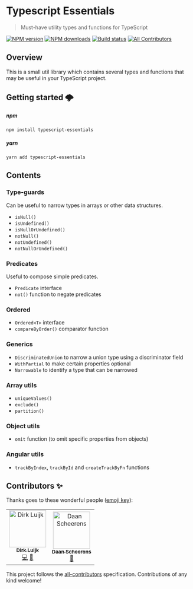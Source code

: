 # Typescript Essentials

> Must-have utility types and functions for TypeScript

[![NPM version](http://img.shields.io/npm/v/typescript-essentials.svg?style=flat-square)](https://www.npmjs.com/package/typescript-essentials)
[![NPM downloads](http://img.shields.io/npm/dm/typescript-essentials.svg?style=flat-square)](https://www.npmjs.com/package/typescript-essentials)
[![Build status](https://img.shields.io/travis/dirkluijk/typescript-essentials.svg?style=flat-square)](https://travis-ci.org/dirkluijk/typescript-essentials)
[![All Contributors](https://img.shields.io/badge/all_contributors-2-orange.svg?style=flat-square)](#contributors-)

## Overview

This is a small util library which contains several types and functions that may
be useful in your TypeScript project. 

## Getting started 🌩

##### npm

```
npm install typescript-essentials
```

##### yarn

```
yarn add typescript-essentials
```

## Contents

### Type-guards

Can be useful to narrow types in arrays or other data structures.

* `isNull()`
* `isUndefined()`
* `isNullOrUndefined()`
* `notNull()`
* `notUndefined()`
* `notNullOrUndefined()`

### Predicates

Useful to compose simple predicates.

* `Predicate` interface
* `not()` function to negate predicates

### Ordered

* `Ordered<T>` interface
* `compareByOrder()` comparator function

### Generics

* `DiscriminatedUnion` to narrow a union type using a discriminator field
* `WithPartial` to make certain properties optional
* `Narrowable` to identify a type that can be narrowed

### Array utils

* `uniqueValues()`
* `exclude()`
* `partition()`

### Object utils

* `omit` function (to omit specific properties from objects)

### Angular utils

* `trackByIndex`, `trackById` and `createTrackByFn` functions

## Contributors ✨

Thanks goes to these wonderful people ([emoji key](https://allcontributors.org/docs/en/emoji-key)):

<!-- ALL-CONTRIBUTORS-LIST:START - Do not remove or modify this section -->
<!-- prettier-ignore-start -->
<!-- markdownlint-disable -->
<table>
  <tr>
    <td align="center"><a href="https://github.com/dirkluijk"><img src="https://avatars2.githubusercontent.com/u/2102973?v=4" width="100px;" alt="Dirk Luijk"/><br /><sub><b>Dirk Luijk</b></sub></a><br /><a href="https://github.com/dirkluijk/typescript-essentials/commits?author=dirkluijk" title="Code">💻</a> <a href="https://github.com/dirkluijk/typescript-essentials/commits?author=dirkluijk" title="Documentation">📖</a></td>
    <td align="center"><a href="https://craftsmen.nl/"><img src="https://avatars0.githubusercontent.com/u/16564855?v=4" width="100px;" alt="Daan Scheerens"/><br /><sub><b>Daan Scheerens</b></sub></a><br /><a href="#ideas-dscheerens" title="Ideas, Planning, & Feedback">🤔</a></td>
  </tr>
</table>

<!-- markdownlint-enable -->
<!-- prettier-ignore-end -->
<!-- ALL-CONTRIBUTORS-LIST:END -->

This project follows the [all-contributors](https://github.com/all-contributors/all-contributors) specification. Contributions of any kind welcome!
